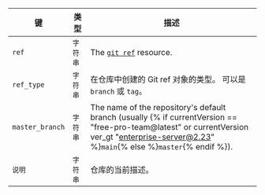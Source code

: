 | 键               | 类型    | 描述                                                                                                                                                                                            |
| --------------- | ----- | --------------------------------------------------------------------------------------------------------------------------------------------------------------------------------------------- |
| `ref`           | `字符串` | The [`git ref`](/v3/git/refs/#get-a-reference) resource.                                                                                                                                      |
| `ref_type`      | `字符串` | 在仓库中创建的 Git ref 对象的类型。 可以是 `branch` 或 `tag`。                                                                                                                                                  |
| `master_branch` | `字符串` | The name of the repository's default branch (usually {% if currentVersion == "free-pro-team@latest" or currentVersion ver_gt "enterprise-server@2.23" %}`main`{% else %}`master`{% endif %}). |
| `说明`            | `字符串` | 仓库的当前描述。                                                                                                                                                                                      |
